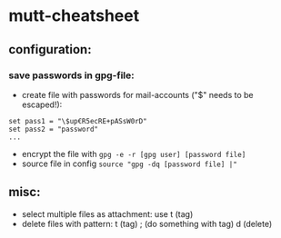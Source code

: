 # mutt-cheatsheet

## configuration:

### save passwords in gpg-file:

- create file with passwords for mail-accounts ("$" needs to be escaped!):

````
set pass1 = "\$up€R5ecRE+pASsW0rD"
set pass2 = "password"
...
````

- encrypt the file with `gpg -e -r [gpg user] [password file]`
- source file in config `source "gpg -dq [password file] |"`

## misc:

- select multiple files as attachment: use t (tag)
- delete files with pattern: t (tag) ; (do something with tag) d (delete)

